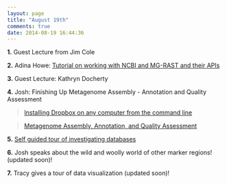 ```yaml
---
layout: page
title: "August 19th"
comments: true
date: 2014-08-19 16:44:36
---
```


**1.** Guest Lecture from Jim Cole

**2.** Adina Howe: [Tutorial on working with NCBI and MG-RAST and their APIs](http://adina-howe.readthedocs.org/en/latest/)

**3.** Guest Lecture: Kathryn Docherty

**4.** Josh: Finishing Up Metagenome Assembly - Annotation and Quality Assessment

> [Installing Dropbox on any computer from the command line](https://edamame-course.github.io/docs/using_dropbox_on_your_ec2_machine.html)

> [Metagenome Assembly, Annotation, and Quality Assessment](https://edamame-course.github.io/docs/metagenome_assembly_and_annotation.html)

**5.** [Self guided tour of investigating databases](https://github.com/edamame-course/docs/blob/gh-pages/_posts/2014-08-19_database_questions.md)

**6.** Josh speaks about the wild and woolly world of other marker regions! (updated soon)!

**7.** Tracy gives a tour of data visualization (updated soon)!